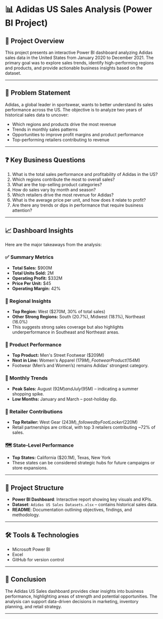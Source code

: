 # 📊 Adidas US Sales Analysis (Power BI Project)

## 🚀 Project Overview

This project presents an interactive Power BI dashboard analyzing Adidas sales data in the United States from January 2020 to December 2021. The primary goal was to explore sales trends, identify high-performing regions and products, and provide actionable business insights based on the dataset.

---

## 🧩 Problem Statement

Adidas, a global leader in sportswear, wants to better understand its sales performance across the US. The objective is to analyze two years of historical sales data to uncover:

- Which regions and products drive the most revenue
- Trends in monthly sales patterns
- Opportunities to improve profit margins and product performance
- Top-performing retailers contributing to revenue

---

## ❓ Key Business Questions

1. What is the total sales performance and profitability of Adidas in the US?
2. Which regions contribute the most to overall sales?
3. What are the top-selling product categories?
4. How do sales vary by month and season?
5. Which retailers drive the most revenue for Adidas?
6. What is the average price per unit, and how does it relate to profit?
7. Are there any trends or dips in performance that require business attention?

---

## 📈 Dashboard Insights

Here are the major takeaways from the analysis:

### ✅ Summary Metrics
- **Total Sales:** $900M
- **Total Units Sold:** 2M
- **Operating Profit:** $332M
- **Price Per Unit:** $45
- **Operating Margin:** 42%

### 📍 Regional Insights
- **Top Region:** West ($270M, 30% of total sales)
- **Other Strong Regions:** South (20.7%), Midwest (18.1%), Northeast (16.0%)
- This suggests strong sales coverage but also highlights underperformance in Southeast and Northeast areas.

### 🧢 Product Performance
- **Top Product:** Men's Street Footwear ($209M)
- **Next in Line:** Women's Apparel ($179M), Footwear Product ($154M)
- Footwear (Men’s and Women’s) remains Adidas’ strongest category.

### 📆 Monthly Trends
- **Peak Sales:** August ($92M) and July ($95M) – indicating a summer shopping spike.
- **Low Months:** January and March – post-holiday dip.

### 🏪 Retailer Contributions
- **Top Retailer:** West Gear ($243M), followed by Foot Locker ($220M)
- Retail partnerships are critical, with top 3 retailers contributing ~72% of sales.

### 🗺️ State-Level Performance
- **Top States:** California ($20.1M), Texas, New York
- These states can be considered strategic hubs for future campaigns or store expansions.

---

## 📂 Project Structure

- **Power BI Dashboard**: Interactive report showing key visuals and KPIs.
- **Dataset**: `Adidas US Sales Datasets.xlsx` – contains historical sales data.
- **README**: Documentation outlining objectives, findings, and methodology.

---

## 🛠️ Tools & Technologies

- Microsoft Power BI
- Excel
- GitHub for version control

---

## 📌 Conclusion

The Adidas US Sales dashboard provides clear insights into business performance, highlighting areas of strength and potential opportunities. The analysis can support data-driven decisions in marketing, inventory planning, and retail strategy.

---

